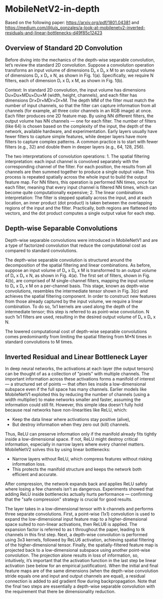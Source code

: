 # MobileNetV2-in-depth

Based on the following paper: https://arxiv.org/pdf/1801.04381 and https://medium.com/@luis_gonzales/a-look-at-mobilenetv2-inverted-residuals-and-linear-bottlenecks-d49f85c12423

## Overview of Standard 2D Convolution

Before diving into the mechanics of the depth-wise separable convolution, let’s review the standard 2D convolution. Suppose a convolution operation transforms an input volume of dimensions Dᵤ x Dᵤ x M to an output volume of dimensions Dᵥ x Dᵥ x N, as shown in Fig. 1(a). Specifically, we require N filters, each of dimension Dᵣ x Dᵣ x M, as shown in Fig. 1(b). 

Context: In standard 2D convolution, the input volume has dimensions Du×Du×MDu​×Du​×M (width, height, channels), and each filter has dimensions Dr×Dr×MDr​×Dr​×M. The depth MM of the filter must match the number of input channels, so that the filter can capture information from all channels (for example, all three color channels in an RGB image) at once. Each filter produces one 2D feature map. By using NN different filters, the output volume has NN channels — one for each filter. The number of filters (like 64) is chosen based on the complexity of the input, the depth of the network, available hardware, and experimentation. Early layers usually have fewer filters to capture simple features, while deeper layers have more filters to capture complex patterns. A common practice is to start with fewer filters (e.g., 32) and double them in deeper layers (e.g., 64, 128, 256). 

The two interpretations of convolution operations: 1. The spatial filtering interpretation: each input channel is convolved separately with the corresponding channel of the filter. For each position, the results from all channels are then summed together to produce a single output value. This process is repeated spatially across the whole input to build the output feature map. For NN filters, this operation is performed NN times, once for each filter, meaning that every input channel is filtered NN times, which can become quite computationally expensive; 2. The linear combinations interpretation: The filter is stepped spatially across the input, and at each location, an inner product (dot product) is taken between the overlapping regions of the input and the filter. Practically, both regions are flattened into vectors, and the dot product computes a single output value for each step.

## Depth-wise Separable Convolutions

Depth-wise separable convolutions were introduced in MobileNetV1 and are a type of factorized convolution that reduce the computational cost as compared to standard convolutions.

The depth-wise separable convolution is structured around the decomposition of the spatial filtering and linear combinations. As before, suppose an input volume of Dᵤ x Dᵤ x M is transformed to an output volume of Dᵥ x Dᵥ x N, as shown in Fig. 4(a). The first set of filters, shown in Fig. 4(b), are comprised of M single-channel filters, mapping the input volume to Dᵥ x Dᵥ x M on a per-channel basis. This stage, known as depth-wise convolutions, resembles the intermediate tensor shown in Fig. 3(c) and achieves the spatial filtering component. In order to construct new features from those already captured by the input volume, we require a linear combination. To do so, 1x1 kernels are used along the depth of the intermediate tensor; this step is referred to as point-wise convolution. N such 1x1 filters are used, resulting in the desired output volume of Dᵥ x Dᵥ x N.

The lowered computational cost of depth-wise separable convolutions comes predominantly from limiting the spatial filtering from M*N times in standard convolutions to M times.

## Inverted Residual and Linear Bottleneck Layer

In deep neural networks, the activations at each layer (the output tensors) can be thought of as a collection of "pixels" with multiple channels.
The important information across these activations forms a manifold of interest — a structured set of points — that often lies inside a low-dimensional subspace even if the full space has many channels. Earlier models like MobileNetV1 exploited this by reducing the number of channels (using a width multiplier) to make networks smaller and faster, assuming the information could still fit. However, this simple idea doesn't fully hold because real networks have non-linearities like ReLU, which:
- Keep the data linear where activations stay positive (alive),
- But destroy information when they zero out (kill) channels.

Thus, ReLU can preserve information only if the manifold already fits tightly inside a low-dimensional space. If not, ReLU might destroy critical information, especially in narrow layers where every channel matters. MobileNetV2 solves this by using linear bottlenecks:
- Narrow layers without ReLU, which compress features without risking information loss.
- This protects the manifold structure and keeps the network both efficient and accurate.

After compression, the network expands back and applies ReLU safely where losing a few channels isn’t as dangerous.
Experiments showed that adding ReLU inside bottlenecks actually hurts performance — confirming that the "safe compression" strategy is crucial for good results.

The layer takes in a low-dimensional tensor with k channels and performs three separate convolutions. First, a point-wise (1x1) convolution is used to expand the low-dimensional input feature map to a higher-dimensional space suited to non-linear activations, then ReLU6 is applied. The expansion factor is referred to as t throughout the paper, leading to tk channels in this first step. Next, a depth-wise convolution is performed using 3x3 kernels, followed by ReLU6 activation, achieving spatial filtering of the higher-dimensional tensor. Finally, the spatially-filtered feature map is projected back to a low-dimensional subspace using another point-wise convolution. The projection alone results in loss of information, so, intuitively, it’s important that the activation function in the last step be linear activation (see below for an empirical justification). When the initial and final feature maps are of the same dimensions (when the depth-wise convolution stride equals one and input and output channels are equal), a residual connection is added to aid gradient flow during backpropagation. Note that the final two steps are essentially a depth-wise separable convolution with the requirement that there be dimensionality reduction.

